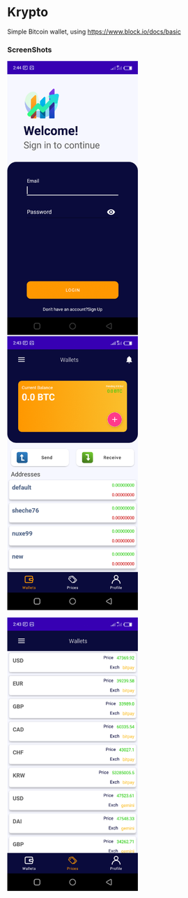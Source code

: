 # Krypto
Simple Bitcoin wallet, using https://www.block.io/docs/basic 



 ### ScreenShots
 <img src="./assets/signin.png" width="300"/> <img src="./assets/wallet.png" width="300"/>

  <img src="./assets/base_price.png" width="300"/>



